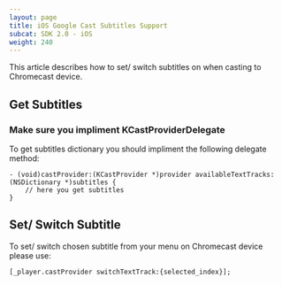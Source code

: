 ```yaml
---
layout: page
title: iOS Google Cast Subtitles Support
subcat: SDK 2.0 - iOS
weight: 240
---
```


This article describes how to set/ switch subtitles on when casting to Chromecast device.

## Get Subtitles

### Make sure you impliment **KCastProviderDelegate** 

To get subtitles dictionary you should impliment the following delegate method:

```objective_c    
- (void)castProvider:(KCastProvider *)provider availableTextTracks:(NSDictionary *)subtitles {
    // here you get subtitles
}
```

## Set/ Switch Subtitle

To set/ switch chosen subtitle from your menu on Chromecast device please use:

```objective_c    
[_player.castProvider switchTextTrack:{selected_index}];
```

